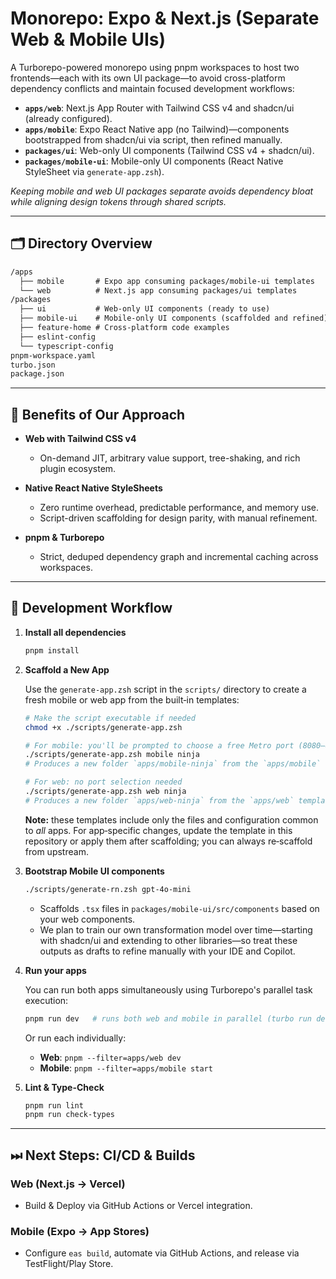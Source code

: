 # Monorepo: Expo & Next.js (Separate Web & Mobile UIs)

A Turborepo-powered monorepo using pnpm workspaces to host two frontends—each with its own UI package—to avoid cross-platform dependency conflicts and maintain focused development workflows:

* **`apps/web`**: Next.js App Router with Tailwind CSS v4 and shadcn/ui (already configured).
* **`apps/mobile`**: Expo React Native app (no Tailwind)—components bootstrapped from shadcn/ui via script, then refined manually.
* **`packages/ui`**: Web-only UI components (Tailwind CSS v4 + shadcn/ui).
* **`packages/mobile-ui`**: Mobile-only UI components (React Native StyleSheet via `generate-app.zsh`).

*Keeping mobile and web UI packages separate avoids dependency bloat while aligning design tokens through shared scripts.*

---

## 🗂 Directory Overview

```txt
/apps
  ├── mobile       # Expo app consuming packages/mobile-ui templates
  └── web          # Next.js app consuming packages/ui templates
/packages
  ├── ui           # Web-only UI components (ready to use)
  ├── mobile-ui    # Mobile-only UI components (scaffolded and refined)
  ├── feature-home # Cross-platform code examples
  ├── eslint-config
  └── typescript-config
pnpm-workspace.yaml
turbo.json
package.json
```

---

## 🚀 Benefits of Our Approach

* **Web with Tailwind CSS v4**

  * On-demand JIT, arbitrary value support, tree-shaking, and rich plugin ecosystem.

* **Native React Native StyleSheets**

  * Zero runtime overhead, predictable performance, and memory use.
  * Script-driven scaffolding for design parity, with manual refinement.

* **pnpm & Turborepo**

  * Strict, deduped dependency graph and incremental caching across workspaces.

---

## 🔧 Development Workflow

1. **Install all dependencies**

   ```bash
   pnpm install
   ```

2. **Scaffold a New App**

   Use the `generate-app.zsh` script in the `scripts/` directory to create a fresh mobile or web app from the built‑in templates:

   ```bash
   # Make the script executable if needed
   chmod +x ./scripts/generate-app.zsh

   # For mobile: you'll be prompted to choose a free Metro port (8080–8089)
   ./scripts/generate-app.zsh mobile ninja
   # Produces a new folder `apps/mobile-ninja` from the `apps/mobile` template.

   # For web: no port selection needed
   ./scripts/generate-app.zsh web ninja
   # Produces a new folder `apps/web-ninja` from the `apps/web` template.
   ```

   **Note:** these templates include only the files and configuration common to *all* apps. For app‑specific changes, update the template in this repository or apply them after scaffolding; you can always re‑scaffold from upstream.

3. **Bootstrap Mobile UI components**

   ```bash
   ./scripts/generate-rn.zsh gpt-4o-mini
   ```

   * Scaffolds `.tsx` files in `packages/mobile-ui/src/components` based on your web components.
   * We plan to train our own transformation model over time—starting with shadcn/ui and extending to other libraries—so treat these outputs as drafts to refine manually with your IDE and Copilot.

4. **Run your apps**

   You can run both apps simultaneously using Turborepo's parallel task execution:

   ```bash
   pnpm run dev   # runs both web and mobile in parallel (turbo run dev --parallel)
   ```

   Or run each individually:

   * **Web**: `pnpm --filter=apps/web dev`
   * **Mobile**: `pnpm --filter=apps/mobile start`

5. **Lint & Type-Check**

   ```bash
   pnpm run lint
   pnpm run check-types
   ```

---

## ⏭ Next Steps: CI/CD & Builds

### Web (Next.js → Vercel)

* Build & Deploy via GitHub Actions or Vercel integration.

### Mobile (Expo → App Stores)

* Configure `eas build`, automate via GitHub Actions, and release via TestFlight/Play Store.
